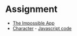 # Assignment

* [The Impossible App](/Homework/Impossible-App/MemoryBall.md)
* [Character](https://sherrydqy.github.io/CIM640/Homework/Character/index.html) - [Javascript code](https://sherrydqy.github.io/CIM640/Homework/Character/sketch.js)
